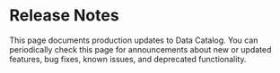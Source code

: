 #  Release Notes

This page documents production updates to Data Catalog. You can periodically
check this page for announcements about new or updated features, bug fixes,
known issues, and deprecated functionality.

